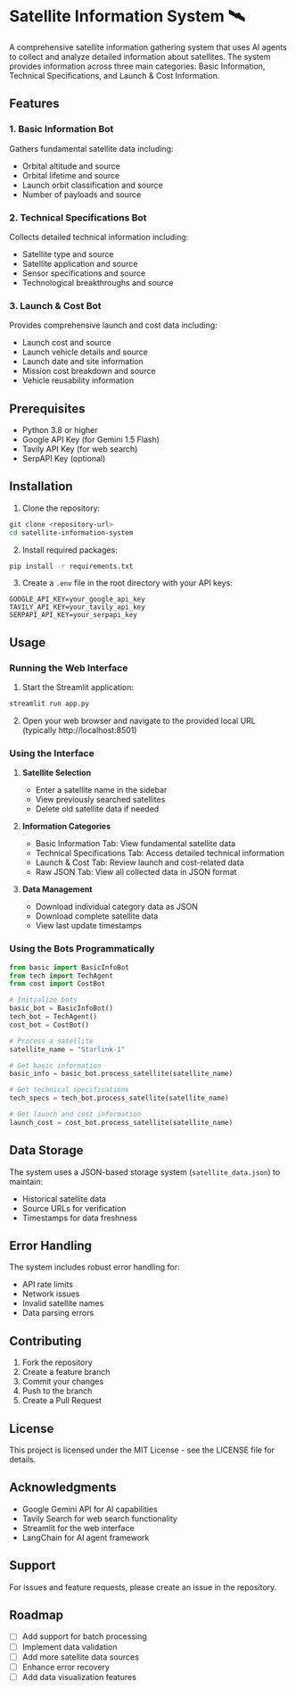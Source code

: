 # Satellite Information System 🛰️

A comprehensive satellite information gathering system that uses AI agents to collect and analyze detailed information about satellites. The system provides information across three main categories: Basic Information, Technical Specifications, and Launch & Cost Information.

## Features

### 1. Basic Information Bot
Gathers fundamental satellite data including:
- Orbital altitude and source
- Orbital lifetime and source
- Launch orbit classification and source
- Number of payloads and source

### 2. Technical Specifications Bot
Collects detailed technical information including:
- Satellite type and source
- Satellite application and source
- Sensor specifications and source
- Technological breakthroughs and source

### 3. Launch & Cost Bot
Provides comprehensive launch and cost data including:
- Launch cost and source
- Launch vehicle details and source
- Launch date and site information
- Mission cost breakdown and source
- Vehicle reusability information

## Prerequisites

- Python 3.8 or higher
- Google API Key (for Gemini 1.5 Flash)
- Tavily API Key (for web search)
- SerpAPI Key (optional)

## Installation

1. Clone the repository:
```bash
git clone <repository-url>
cd satellite-information-system
```

2. Install required packages:
```bash
pip install -r requirements.txt
```

3. Create a `.env` file in the root directory with your API keys:
```env
GOOGLE_API_KEY=your_google_api_key
TAVILY_API_KEY=your_tavily_api_key
SERPAPI_API_KEY=your_serpapi_key
```

## Usage

### Running the Web Interface

1. Start the Streamlit application:
```bash
streamlit run app.py
```

2. Open your web browser and navigate to the provided local URL (typically http://localhost:8501)

### Using the Interface

1. **Satellite Selection**
   - Enter a satellite name in the sidebar
   - View previously searched satellites
   - Delete old satellite data if needed

2. **Information Categories**
   - Basic Information Tab: View fundamental satellite data
   - Technical Specifications Tab: Access detailed technical information
   - Launch & Cost Tab: Review launch and cost-related data
   - Raw JSON Tab: View all collected data in JSON format

3. **Data Management**
   - Download individual category data as JSON
   - Download complete satellite data
   - View last update timestamps

### Using the Bots Programmatically

```python
from basic import BasicInfoBot
from tech import TechAgent
from cost import CostBot

# Initialize bots
basic_bot = BasicInfoBot()
tech_bot = TechAgent()
cost_bot = CostBot()

# Process a satellite
satellite_name = "Starlink-1"

# Get basic information
basic_info = basic_bot.process_satellite(satellite_name)

# Get technical specifications
tech_specs = tech_bot.process_satellite(satellite_name)

# Get launch and cost information
launch_cost = cost_bot.process_satellite(satellite_name)
```

## Data Storage

The system uses a JSON-based storage system (`satellite_data.json`) to maintain:
- Historical satellite data
- Source URLs for verification
- Timestamps for data freshness

## Error Handling

The system includes robust error handling for:
- API rate limits
- Network issues
- Invalid satellite names
- Data parsing errors

## Contributing

1. Fork the repository
2. Create a feature branch
3. Commit your changes
4. Push to the branch
5. Create a Pull Request

## License

This project is licensed under the MIT License - see the LICENSE file for details.

## Acknowledgments

- Google Gemini API for AI capabilities
- Tavily Search for web search functionality
- Streamlit for the web interface
- LangChain for AI agent framework

## Support

For issues and feature requests, please create an issue in the repository.

## Roadmap

- [ ] Add support for batch processing
- [ ] Implement data validation
- [ ] Add more satellite data sources
- [ ] Enhance error recovery
- [ ] Add data visualization features 